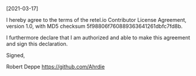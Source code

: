 [2021-03-17]

I hereby agree to the terms of the retel.io Contributor License Agreement, version 1.0, with MD5 checksum
5f98806f760889363641261dbfc7fd8b.

I furthermore declare that I am authorized and able to make this
agreement and sign this declaration.

Signed,

Robert Deppe
https://github.com/Ahrdie
